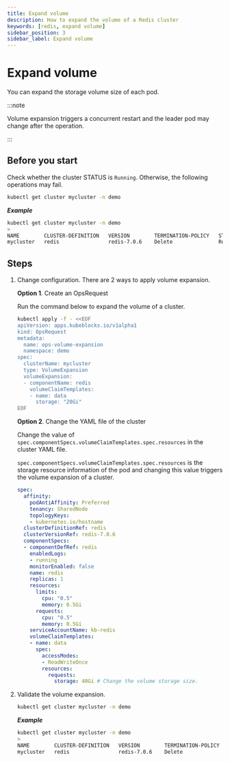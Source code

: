 ```yaml
---
title: Expand volume
description: How to expand the volume of a Redis cluster
keywords: [redis, expand volume]
sidebar_position: 3
sidebar_label: Expand volume
---
```


# Expand volume

You can expand the storage volume size of each pod.

:::note

Volume expansion triggers a concurrent restart and the leader pod may change after the operation.

:::

## Before you start

Check whether the cluster STATUS is `Running`. Otherwise, the following operations may fail.

```bash
kubectl get cluster mycluster -n demo
```

***Example***

```bash
kubectl get cluster mycluster -n demo
>
NAME        CLUSTER-DEFINITION   VERSION        TERMINATION-POLICY   STATUS    AGE
mycluster   redis                redis-7.0.6    Delete               Running   4d18h
```

## Steps

1. Change configuration. There are 2 ways to apply volume expansion.

   **Option 1**. Create an OpsRequest

   Run the command below to expand the volume of a cluster.

   ```bash
   kubectl apply -f - <<EOF
   apiVersion: apps.kubeblocks.io/v1alpha1
   kind: OpsRequest
   metadata:
     name: ops-volume-expansion
     namespace: demo
   spec:
     clusterName: mycluster
     type: VolumeExpansion
     volumeExpansion:
     - componentName: redis
       volumeClaimTemplates:
       - name: data
         storage: "20Gi"
   EOF
   ```

   **Option 2**. Change the YAML file of the cluster

   Change the value of `spec.componentSpecs.volumeClaimTemplates.spec.resources` in the cluster YAML file.

   `spec.componentSpecs.volumeClaimTemplates.spec.resources` is the storage resource information of the pod and changing this value triggers the volume expansion of a cluster.

    ```yaml
    spec:
      affinity:
        podAntiAffinity: Preferred
        tenancy: SharedNode
        topologyKeys:
        - kubernetes.io/hostname
      clusterDefinitionRef: redis
      clusterVersionRef: redis-7.0.6
      componentSpecs:
      - componentDefRef: redis
        enabledLogs:
        - running
        monitorEnabled: false
        name: redis
        replicas: 1
        resources:
          limits:
            cpu: "0.5"
            memory: 0.5Gi
          requests:
            cpu: "0.5"
            memory: 0.5Gi
        serviceAccountName: kb-redis
        volumeClaimTemplates:
        - name: data
          spec:
            accessModes:
            - ReadWriteOnce
            resources:
              requests:
                storage: 40Gi # Change the volume storage size.
    ```

2. Validate the volume expansion.

   ```bash
   kubectl get cluster mycluster -n demo
   ```

   ***Example***

   ```bash
   kubectl get cluster mycluster -n demo
   >
   NAME        CLUSTER-DEFINITION   VERSION        TERMINATION-POLICY   STATUS    AGE
   mycluster   redis                redis-7.0.6    Delete               Running   4d18h
   ```
